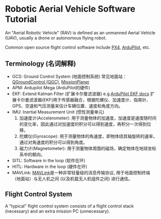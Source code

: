 # Robotic Aerial Vehicle Software Tutorial

An "Aerial Robotic Vehicle" (RAV) is defined as an unmanned Aerial Vehicle (UAV), usually a drone or autonomous flying robot.

Common open source flight control software include [PX4](https://docs.px4.io/main/en/), [ArduPilot](https://ardupilot.org/ardupilot/), etc.

## Terminology (名词解释)

- GCS: Ground Control System (地面控制系统)
    常见地面站：[QGroundControl (QGC)](http://qgroundcontrol.com), [MissionPlaner](https://ardupilot.org/planner/)
- APM: Ardupilot Mega (ArduPilot的硬件)
- EKF: Extend Kalman Filter (扩展卡尔曼滤波器) e.g.[ArduPilot EKF docs](https://ardupilot.org/copter/docs/common-apm-navigation-extended-kalman-filter-overview.html)
    扩展卡尔曼滤波器(EKF)用于传感器融合，根据陀螺仪、加速度计、指南针、GPS、空速和气压测量来估计车辆位置、速度和角度方向。
- IMU: Inertial Measurement Unit (惯性测量单元)
    1. 加速度计(Accelerometer): 用于测量物体的加速度，加速度是速度随时间的变化率，因此通过对加速度的积分可以得到速度，再积分一次得到位移。
    2. 陀螺仪(Gyroscope): 用于测量物体的角速度，即物体绕其轴旋转的速率，通过对角速度的积分可以得到角度。
    3. 磁力计(Magnetometer): 用于测量物体周围的磁场，确定物体在地球坐标系中的朝向。
- SITL: Software in the loop (软件在环)
- HITL: Hardware in the loop (硬件在环)
- MAVLink: [MAVLink](https://mavlink.io/en/)是一种非常轻量级的消息传输协议, 用于地面控制终端（地面站）与无人机之间 (以及机载无人机组件之间) 进行通信。

## Flight Control System

A "typical" flight control system consists of a flight control stack (necessary) and an extra mission PC (unnecessary).
